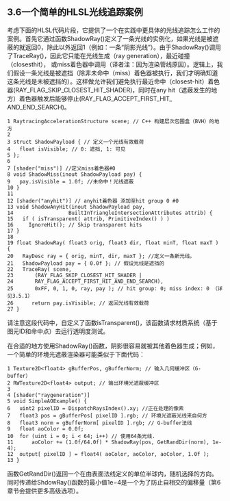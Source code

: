 ## 3.6一个简单的HLSL光线追踪案例
考虑下面的HLSL代码片段，它提供了一个在实践中更具体的光线追踪怎么工作的案例。首先它通过函数ShadowRay()定义了一条光线的实例化，如果光线是被遮蔽的就返回0，除此以外返回1（例如：一条“阴影光线”）。由于ShadowRay()调用了TraceRay()，因此它只能在光线生成（ray generation），最近碰撞（closesthit），
或miss着色器中调用（译者注：因为渲染管线原因）。逻辑上，我们假设一条光线是被遮挡（除非未命中（miss）着色器被执行，我们才明确知道这条光线是未被遮挡的）。这样做允许我们避免执行最近命中（closest-hit）着色器(RAY_FLAG_SKIP_CLOSEST_HIT_SHADER)，同时在any hit（遮蔽发生的地方）着色器触发后能够停止(RAY_FLAG_ACCEPT_FIRST_HIT_
AND_END_SEARCH)。

```
1 RaytracingAccelerationStructure scene; // C++ 构建层次包围盒（BVH）的地方
2
3 struct ShadowPayload { // 定义一个光线有效载荷
4   float isVisible; // 0: 遮挡, 1: 可见
5 };
6
7 [shader("miss")] //定义miss着色器#0
8 void ShadowMiss(inout ShadowPayload pay) {
9   pay.isVisible = 1.0f; //未命中！光线遮蔽
10 }
11
12 [shader("anyhit")] // anyhit着色器 添加至hit group 0 #0
13 void ShadowAnyHit(inout ShadowPayload pay,
14                  BuiltInTriangleIntersectionAttributes attrib) {
15   if ( isTransparent( attrib, PrimitiveIndex() ) )
16     IgnoreHit(); // Skip transparent hits
17 }
18
19 float ShadowRay( float3 orig, float3 dir, float minT, float maxT ) {
20   RayDesc ray = { orig, minT, dir, maxT }; //定义一条新光线。
21   ShadowPayload pay = { 0.0f }; // 假设光线是遮挡的
22   TraceRay( scene,
23       (RAY_FLAG_SKIP_CLOSEST_HIT_SHADER |
24       RAY_FLAG_ACCEPT_FIRST_HIT_AND_END_SEARCH),
25       0xFF, 0, 1, 0, ray, pay ); // hit group: 0; miss index: 0 （详见3.5.1）
26      return pay.isVisible; // 返回光线有效载荷
27 }
```

请注意这段代码中，自定义了函数isTransparent()，该函数请求材质系统（基于图元ID和命中点）去运行透明度测试。

在合适的地方使用ShadowRay()函数，阴影很容易就被其他着色器生成；例如，一个简单的环境光遮蔽渲染器可能类似于下面代码：

```
1 Texture2D<float4> gBufferPos, gBufferNorm; // 输入几何缓冲区（G-buffer）
2 RWTexture2D<float4> output; // 输出环境光遮蔽缓冲区
3
4 [shader("raygeneration")]
5 void SimpleAOExample() {
6   uint2 pixelID = DispatchRaysIndex().xy; //正在处理的像素
7   float3 pos = gBufferPos[ pixelID ].rgb; // 环境光遮蔽光线来自何方
8   float3 norm = gBufferNorm[ pixelID ].rgb; // G-buffer法线
9   float aoColor = 0.0f;
10  for (uint i = 0; i < 64; i++) // 使用64条光线.
11      aoColor += (1.0f/64.0f) * ShadowRay(pos, GetRandDir(norm), 1e-4);
12  output[ pixelID ] = float4( aoColor, aoColor, aoColor, 1.0f );
13 }
```

函数GetRandDir()返回一个在由表面法线定义的单位半球内，随机选择的方向。同时传递给ShdowRay()函数的最小值1e−4是一个为了防止自相交的偏移量（第6章节会提供更多高级选项）。